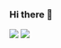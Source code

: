 ### Hi there 👋


![](https://github-readme-stats.vercel.app/api?username=Reykudo&theme=github_dark&show_icons=true)
![](https://github-readme-stats.vercel.app/api/top-langs/?username=Reykudo&theme=github_dark)

<!--
**Reykudo/Reykudo** is a ✨ _special_ ✨ repository because its `README.md` (this file) appears on your GitHub profile.

Here are some ideas to get you started:

- 🔭 I’m currently working on ...
- 🌱 I’m currently learning ...
- 👯 I’m looking to collaborate on ...
- 🤔 I’m looking for help with ...
- 💬 Ask me about ...
- 📫 How to reach me: ...
- 😄 Pronouns: ...
- ⚡ Fun fact: ...
-->
